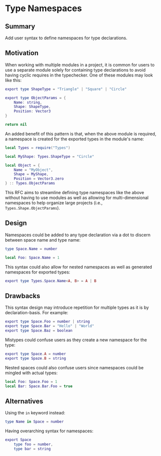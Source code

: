 # Type Namespaces

## Summary

Add user syntax to define namespaces for type declarations.

## Motivation

When working with multiple modules in a project, it is common for users to use a separate module solely for containing type declarations to avoid having cyclic requires in the typechecker. One of these modules may look like this:

```lua
export type ShapeType = "Triangle" | "Square" | "Circle"

export type ObjectParams = {
	Name: string,
	Shape: ShapeType,
	Position: Vector3
}

return nil
```

An added benefit of this pattern is that, when the above module is required, a namespace is created for the exported types in the module's name:

```lua
local Types = require("Types")

local MyShape: Types.ShapeType = "Circle"

local Object = {
	Name = "MyObject",
	Shape = MyShape,
	Position = Vector3.zero
} :: Types.ObjectParams
```
This RFC aims to streamline defining type namespaces like the above without having to use modules as well as allowing for multi-dimensional namespaces to help organize large projects (i.e., `Types.Shape.ObjectParams`).

## Design

Namespaces could be added to any type declaration via a dot to discern between space name and type name:

```lua
type Space.Name = number

local Foo: Space.Name = 1
```

This syntax could also allow for nested namespaces as well as generated namespaces for exported types:

```lua
export type Types.Space.Name<A, B> = A | B
```

## Drawbacks

This syntax design may introduce repetition for multiple types as it is by declaration-basis. For example:

```lua
export type Space.Foo = number | string
export type Space.Bar = "Hello" | "World"
export type Space.Baz = boolean
```

Mistypes could confuse users as they create a new namespace for the type:

```lua
export type Space.A = number
export type Spaze.B = string
```

Nested spaces could also confuse users since namespaces could be mingled with actual types:

```lua
local Foo: Space.Foo = 1
local Bar: Space.Bar.Foo = true
```

## Alternatives

Using the `in` keyword instead:

```lua
type Name in Space = number
```

Having overarching syntax for namespaces:

```lua
export Space
	type foo = number,
	type bar = string
```
